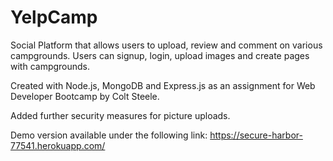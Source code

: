 # YelpCamp
Social Platform that allows users to upload, review and comment on various campgrounds. Users can signup, login, upload images and create pages with campgrounds. 

Created with Node.js, MongoDB and Express.js as an assignment for Web Developer Bootcamp by Colt Steele. 

Added further security measures for picture uploads.

Demo version available under the following link: https://secure-harbor-77541.herokuapp.com/
